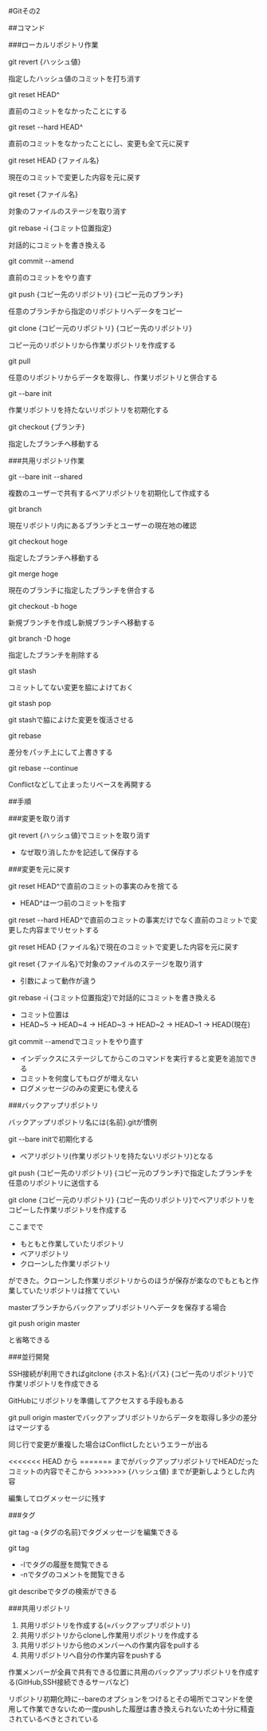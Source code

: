 #Gitその2

##コマンド

###ローカルリポジトリ作業

git revert {ハッシュ値}

指定したハッシュ値のコミットを打ち消す

git reset HEAD^

直前のコミットをなかったことにする

git reset --hard HEAD^

直前のコミットをなかったことにし、変更も全て元に戻す

git reset HEAD {ファイル名}

現在のコミットで変更した内容を元に戻す

git reset {ファイル名}

対象のファイルのステージを取り消す

git rebase -i {コミット位置指定}

対話的にコミットを書き換える

git commit --amend

直前のコミットをやり直す

git push {コピー先のリポジトリ} {コピー元のブランチ}

任意のブランチから指定のリポジトリへデータをコピー

git clone {コピー元のリポジトリ} {コピー先のリポジトリ}

コピー元のリポジトリから作業リポジトリを作成する

git pull

任意のリポジトリからデータを取得し、作業リポジトリと併合する

git --bare init

作業リポジトリを持たないリポジトリを初期化する

git checkout {ブランチ}

指定したブランチへ移動する

###共用リポジトリ作業

git --bare init --shared

複数のユーザーで共有するベアリポジトリを初期化して作成する

git branch

現在リポジトリ内にあるブランチとユーザーの現在地の確認

git checkout hoge

指定したブランチへ移動する

git merge hoge

現在のブランチに指定したブランチを併合する

git checkout -b hoge

新規ブランチを作成し新規ブランチへ移動する

git branch -D hoge

指定したブランチを削除する

git stash

コミットしてない変更を脇によけておく

git stash pop

git stashで脇によけた変更を復活させる

git rebase

差分をパッチ上にして上書きする

git rebase --continue

Conflictなどして止まったリベースを再開する

##手順

###変更を取り消す

git revert {ハッシュ値}でコミットを取り消す
+ なぜ取り消したかを記述して保存する

###変更を元に戻す

git reset HEAD^で直前のコミットの事実のみを捨てる
+ HEAD^は一つ前のコミットを指す

git reset --hard HEAD^で直前のコミットの事実だけでなく直前のコミットで変更した内容までリセットする

git reset HEAD {ファイル名}で現在のコミットで変更した内容を元に戻す

git reset {ファイル名}で対象のファイルのステージを取り消す
+ 引数によって動作が違う

git rebase -i {コミット位置指定}で対話的にコミットを書き換える
+ コミット位置は
+ HEAD~5 → HEAD~4 → HEAD~3 → HEAD~2 → HEAD~1 → HEAD(現在)

git commit --amendでコミットをやり直す
+ インデックスにステージしてからこのコマンドを実行すると変更を追加できる
+ コミットを何度してもログが増えない
+ ログメッセージのみの変更にも使える

###バックアップリポジトリ

バックアップリポジトリ名には{名前}.gitが慣例

git --bare initで初期化する
+ ベアリポジトリ(作業リポジトリを持たないリポジトリ)となる

git push {コピー先のリポジトリ} {コピー元のブランチ}で指定したブランチを任意のリポジトリに送信する

git clone {コピー元のリポジトリ} {コピー先のリポジトリ}でベアリポジトリをコピーした作業リポジトリを作成する

ここまでで
+ もともと作業していたリポジトリ
+ ベアリポジトリ
+ クローンした作業リポジトリ

ができた。クローンした作業リポジトリからのほうが保存が楽なのでもともと作業していたリポジトリは捨てていい

masterブランチからバックアップリポジトリへデータを保存する場合

git push origin master

と省略できる

###並行開発

SSH接続が利用できればgitclone {ホスト名}:{パス} {コピー先のリポジトリ}で作業リポジトリを作成できる

GitHubにリポジトリを準備してアクセスする手段もある

git pull origin masterでバックアップリポジトリからデータを取得し多少の差分はマージする

同じ行で変更が重複した場合はConflictしたというエラーが出る

<<<<<<< HEAD から ======= までがバックアップリポジトリでHEADだったコミットの内容でそこから >>>>>>> {ハッシュ値} までが更新しようとした内容


編集してログメッセージに残す

###タグ

git tag -a {タグの名前}でタグメッセージを編集できる

git tag
+ -lでタグの履歴を閲覧できる
+ -nでタグのコメントを閲覧できる

git describeでタグの検索ができる

###共用リポジトリ

1. 共用リポジトリを作成する(=バックアップリポジトリ)
2. 共用リポジトリからcloneし作業用リポジトリを作成する
3. 共用リポジトリから他のメンバーへの作業内容をpullする
4. 共用リポジトリへ自分の作業内容をpushする

作業メンバーが全員で共有できる位置に共用のバックアップリポジトリを作成する(GitHub,SSH接続できるサーバなど)

リポジトリ初期化時に--bareのオプションをつけるとその場所でコマンドを使用して作業できないため一度pushした履歴は書き換えられないため十分に精査されているべきとされている

